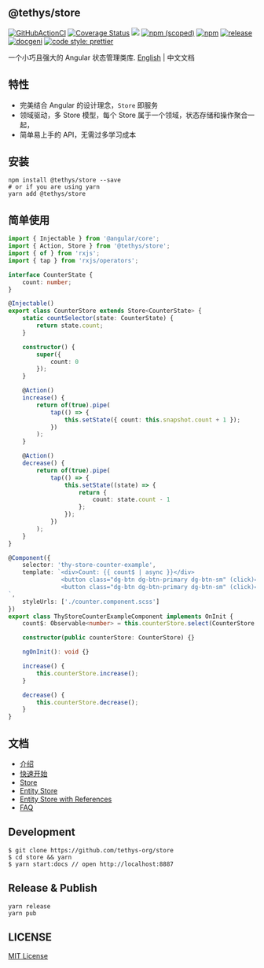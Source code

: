 ## @tethys/store

[![GitHubActionCI](https://img.shields.io/github/workflow/status/tethys-org/store/ci-tethys-store-test)](https://github.com/tethys-org/store/actions/workflows/main.yml)
[![Coverage Status][coveralls-image]][coveralls-url]
![](https://img.shields.io/badge/Made%20with%20Angular-red?logo=angular)
[![npm (scoped)](https://img.shields.io/npm/v/@tethys/store?style=flat)](https://www.npmjs.com/package/@tethys/store)
[![npm](https://img.shields.io/npm/dm/@tethys/store)](https://www.npmjs.com/package/@tethys/store)
[![release](https://img.shields.io/github/release-date/tethys-org/store.svg?style=flat
)](https://github.com/atinc/ngx-tethys)
[![docgeni](https://img.shields.io/badge/docs%20by-docgeni-348fe4)](https://github.com/docgeni/docgeni)
[![code style: prettier](https://img.shields.io/badge/code_style-prettier-ff69b4.svg?style=flat-square)](https://github.com/prettier/prettier)


[coveralls-image]: https://coveralls.io/repos/github/tethys-org/store/badge.svg?branch=master
[coveralls-url]: https://coveralls.io/github/tethys-org/store

一个小巧且强大的 Angular 状态管理类库.
[English](https://github.com/worktile/store/blob/master/README.md) | 中文文档

## 特性
- 完美结合 Angular 的设计理念，`Store` 即服务
- 领域驱动，多 Store 模型，每个 Store 属于一个领域，状态存储和操作聚合一起，
- 简单易上手的 API，无需过多学习成本

## 安装

```
npm install @tethys/store --save
# or if you are using yarn
yarn add @tethys/store
```

## 简单使用

```ts
import { Injectable } from '@angular/core';
import { Action, Store } from '@tethys/store';
import { of } from 'rxjs';
import { tap } from 'rxjs/operators';

interface CounterState {
    count: number;
}

@Injectable()
export class CounterStore extends Store<CounterState> {
    static countSelector(state: CounterState) {
        return state.count;
    }

    constructor() {
        super({
            count: 0
        });
    }

    @Action()
    increase() {
        return of(true).pipe(
            tap(() => {
                this.setState({ count: this.snapshot.count + 1 });
            })
        );
    }

    @Action()
    decrease() {
        return of(true).pipe(
            tap(() => {
                this.setState((state) => {
                    return {
                        count: state.count - 1
                    };
                });
            })
        );
    }
}
```

```ts
@Component({
    selector: 'thy-store-counter-example',
    template: `<div>Count: {{ count$ | async }}</div>
               <button class="dg-btn dg-btn-primary dg-btn-sm" (click)="increase()">+</button>
               <button class="dg-btn dg-btn-primary dg-btn-sm" (click)="decrease()">-</button>
`,
    styleUrls: ['./counter.component.scss']
})
export class ThyStoreCounterExampleComponent implements OnInit {
    count$: Observable<number> = this.counterStore.select(CounterStore.countSelector);

    constructor(public counterStore: CounterStore) {}

    ngOnInit(): void {}

    increase() {
        this.counterStore.increase();
    }

    decrease() {
        this.counterStore.decrease();
    }
}
```
## 文档

- [介绍](https://tethys-org.github.io/store/guides/intro)
- [快速开始](https://tethys-org.github.io/store/guides/getting-started)
- [Store](https://tethys-org.github.io/store/guides/basic/store)
- [Entity Store](https://tethys-org.github.io/store/guides/advanced/entity-store)
- [Entity Store with References](https://tethys-org.github.io/store/guides/advanced/entity-store-references)
- [FAQ](https://tethys-org.github.io/store/guides/faq)

## Development
```base
$ git clone https://github.com/tethys-org/store
$ cd store && yarn
$ yarn start:docs // open http://localhost:8887
```

## Release & Publish

```
yarn release
yarn pub
```
## LICENSE

[MIT License](https://github.com/worktile/store/blob/master/LICENSE)

